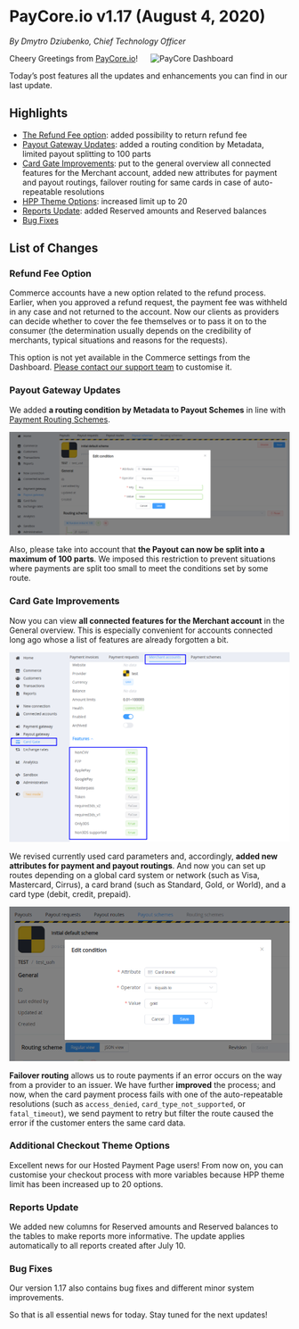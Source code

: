 # **PayCore.io v1.17 (August 4, 2020)**

*By Dmytro Dziubenko, Chief Technology Officer*

<img src="https://paycore.io/wp-content/uploads/2020/07/paycore_illustration_newstyle-17.07-26-770x400.png" alt="PayCore Dashboard" style="width: 250px; float: right; padding-left: 10px;">

Cheery Greetings from [PayCore.io](https://paycore.io/)!

Today’s post features all the updates and enhancements you can find in our last update.

## Highlights

* [The Refund Fee option](#refund-fee-option): added possibility to return refund fee
* [Payout Gateway Updates](#payout-gateway-updates): added a routing condition by Metadata, limited payout splitting to 100 parts
* [Card Gate Improvements](#card-gate-improvements): put to the general overview all connected features for the Merchant account, added new attributes for payment and payout routings, failover routing for same cards in case of auto-repeatable resolutions
* [HPP Theme Options](#additional-checkout-theme-options): increased limit up to 20
* [Reports Update](#reports-update): added Reserved amounts and Reserved balances
* [Bug Fixes](#bug-fixes)

## List of Changes

### Refund Fee Option

Commerce accounts have a new option related to the refund process. Earlier, when you approved a refund request, the payment fee was withheld in any case and not returned to the account. Now our clients as providers can decide whether to cover the fee themselves or to pass it on to the consumer (the determination usually depends on the credibility of merchants, typical situations and reasons for the requests).

This option is not yet available in the Commerce settings from the Dashboard. [Please contact our support team](mailto:support@paycore.io) to customise it.

### Payout Gateway Updates

We added **a routing condition by Metadata to Payout Schemes** in line with [Payment Routing Schemes](/release-notes/v1.14/#card-gate-update).

![Payout Gateway routing by Metadata](images/v1.17/POG-routing-by-metadata.png)

Also, please take into account that **the Payout can now be split into a maximum of 100 parts**. We imposed this restriction to prevent situations where payments are split too small to meet the conditions set by some route.

### Card Gate Improvements

Now you can view **all connected features for the Merchant account** in the General overview. This is especially convenient for accounts connected long ago whose a list of features are already forgotten a bit.

![CG Features](images/v1.17/cg-features.png)

We revised currently used card parameters and, accordingly, **added new attributes for payment and payout routings**. And now you can set up routes depending on a global card system or network (such as Visa, Mastercard, Cirrus), a card brand (such as Standard, Gold, or World), and a card type (debit, credit, prepaid).

![A card brand attribute](images/v1.17/card-brand.png)

**Failover routing** allows us to route payments if an error occurs on the way from a provider to an issuer. We have further **improved** the process; and now, when the card payment process fails with one of the auto-repeatable resolutions (such as `access_denied`, `card_type_not_supported`, or `fatal_timeout`), we send payment to retry but filter the route caused the error if the customer enters the same card data.

### Additional Checkout Theme Options

Excellent news for our Hosted Payment Page users! From now on, you can customise your checkout process with more variables because HPP theme limit has been increased up to 20 options.

### Reports Update

We added new columns for Reserved amounts and Reserved balances to the tables to make reports more informative. The update applies automatically to all reports created after July 10.

<!--
### New Integrations

| Provider | Name  | New features |
|:-:|:-:|:-:|
|     <img src="https://static.openfintech.io/payment_providers/cauri/logo.png?w=35" width="35px">      | [Cauri](/connectors/cauri/)                | H2H Payments                           |
|  <img src="https://static.openfintech.io/payment_providers/globalmoney/logo.svg?w=45" width="45px">      | [Global Money](/connectors/globalmoney/)    | A bunch of new services |
|  <img src="https://static.openfintech.io/payment_providers/neteller/logo.svg?w=75" width="75px">      | [Neteller](/connectors/neteller/)    | A bunch of new services and currencies |
|     <img src="https://static.openfintech.io/payment_providers/raiffeisenbank/logo.svg?w=100" width="100px">      | [Raiffeisen Bank](/connectors/raiffeisenbank/)                | H2H Payments                      |
|   <img src="https://static.openfintech.io/payment_providers/safecharge/logo.svg?w=90" width="90px">    | [SafeCharge](/connectors/safecharge/)        | Payouts                          |

Also, we started supporting the Armenian dram (AMD) currency.
-->

### Bug Fixes

Our version 1.17 also contains bug fixes and different minor system improvements.

So that is all essential news for today. Stay tuned for the next updates!
